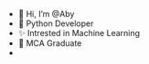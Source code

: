 - 👋 Hi, I’m @Aby
- 👀 Python Developer
- ✨ Intrested in Machine Learning
- 🌱 MCA Graduate
- 


<!---
Aby07/Aby07 is a ✨ special ✨ repository because its `README.md` (this file) appears on your GitHub profile.
You can click the Preview link to take a look at your changes.
--->
